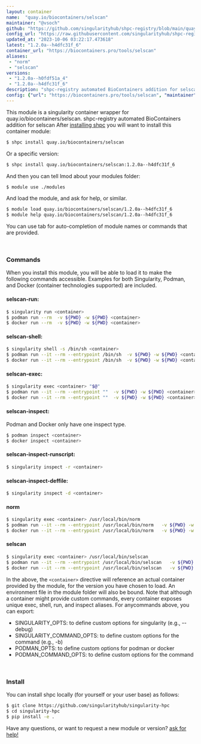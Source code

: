 ```yaml
---
layout: container
name:  "quay.io/biocontainers/selscan"
maintainer: "@vsoch"
github: "https://github.com/singularityhub/shpc-registry/blob/main/quay.io/biocontainers/selscan/container.yaml"
config_url: "https://raw.githubusercontent.com/singularityhub/shpc-registry/main/quay.io/biocontainers/selscan/container.yaml"
updated_at: "2023-10-06 03:22:17.473618"
latest: "1.2.0a--h4dfc31f_6"
container_url: "https://biocontainers.pro/tools/selscan"
aliases:
 - "norm"
 - "selscan"
versions:
 - "1.2.0a--h0fdf51a_4"
 - "1.2.0a--h4dfc31f_6"
description: "shpc-registry automated BioContainers addition for selscan"
config: {"url": "https://biocontainers.pro/tools/selscan", "maintainer": "@vsoch", "description": "shpc-registry automated BioContainers addition for selscan", "latest": {"1.2.0a--h4dfc31f_6": "sha256:1f1f0f1993e11b3b7cfa15465f1701f74f5dd14d83e259f2fdb06b7820bf2328"}, "tags": {"1.2.0a--h0fdf51a_4": "sha256:9aecb16dd630cfc483aea257e45608250e388861730e5220ed7a2ccd3750c21e", "1.2.0a--h4dfc31f_6": "sha256:1f1f0f1993e11b3b7cfa15465f1701f74f5dd14d83e259f2fdb06b7820bf2328"}, "docker": "quay.io/biocontainers/selscan", "aliases": {"norm": "/usr/local/bin/norm", "selscan": "/usr/local/bin/selscan"}}
---
```


This module is a singularity container wrapper for quay.io/biocontainers/selscan.
shpc-registry automated BioContainers addition for selscan
After [installing shpc](#install) you will want to install this container module:


```bash
$ shpc install quay.io/biocontainers/selscan
```

Or a specific version:

```bash
$ shpc install quay.io/biocontainers/selscan:1.2.0a--h4dfc31f_6
```

And then you can tell lmod about your modules folder:

```bash
$ module use ./modules
```

And load the module, and ask for help, or similar.

```bash
$ module load quay.io/biocontainers/selscan/1.2.0a--h4dfc31f_6
$ module help quay.io/biocontainers/selscan/1.2.0a--h4dfc31f_6
```

You can use tab for auto-completion of module names or commands that are provided.

<br>

### Commands

When you install this module, you will be able to load it to make the following commands accessible.
Examples for both Singularity, Podman, and Docker (container technologies supported) are included.

#### selscan-run:

```bash
$ singularity run <container>
$ podman run --rm  -v ${PWD} -w ${PWD} <container>
$ docker run --rm  -v ${PWD} -w ${PWD} <container>
```

#### selscan-shell:

```bash
$ singularity shell -s /bin/sh <container>
$ podman run --it --rm --entrypoint /bin/sh  -v ${PWD} -w ${PWD} <container>
$ docker run --it --rm --entrypoint /bin/sh  -v ${PWD} -w ${PWD} <container>
```

#### selscan-exec:

```bash
$ singularity exec <container> "$@"
$ podman run --it --rm --entrypoint ""  -v ${PWD} -w ${PWD} <container> "$@"
$ docker run --it --rm --entrypoint ""  -v ${PWD} -w ${PWD} <container> "$@"
```

#### selscan-inspect:

Podman and Docker only have one inspect type.

```bash
$ podman inspect <container>
$ docker inspect <container>
```

#### selscan-inspect-runscript:

```bash
$ singularity inspect -r <container>
```

#### selscan-inspect-deffile:

```bash
$ singularity inspect -d <container>
```


#### norm

```bash
$ singularity exec <container> /usr/local/bin/norm
$ podman run --it --rm --entrypoint /usr/local/bin/norm   -v ${PWD} -w ${PWD} <container> -c " $@"
$ docker run --it --rm --entrypoint /usr/local/bin/norm   -v ${PWD} -w ${PWD} <container> -c " $@"
```


#### selscan

```bash
$ singularity exec <container> /usr/local/bin/selscan
$ podman run --it --rm --entrypoint /usr/local/bin/selscan   -v ${PWD} -w ${PWD} <container> -c " $@"
$ docker run --it --rm --entrypoint /usr/local/bin/selscan   -v ${PWD} -w ${PWD} <container> -c " $@"
```



In the above, the `<container>` directive will reference an actual container provided
by the module, for the version you have chosen to load. An environment file in the
module folder will also be bound. Note that although a container
might provide custom commands, every container exposes unique exec, shell, run, and
inspect aliases. For anycommands above, you can export:

 - SINGULARITY_OPTS: to define custom options for singularity (e.g., --debug)
 - SINGULARITY_COMMAND_OPTS: to define custom options for the command (e.g., -b)
 - PODMAN_OPTS: to define custom options for podman or docker
 - PODMAN_COMMAND_OPTS: to define custom options for the command

<br>

### Install

You can install shpc locally (for yourself or your user base) as follows:

```bash
$ git clone https://github.com/singularityhub/singularity-hpc
$ cd singularity-hpc
$ pip install -e .
```

Have any questions, or want to request a new module or version? [ask for help!](https://github.com/singularityhub/singularity-hpc/issues)